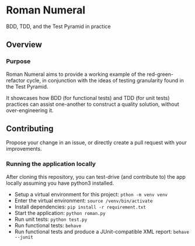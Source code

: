 # Roman Numeral

BDD, TDD, and the Test Pyramid in practice

## Overview

### Purpose

Roman Numeral aims to provide a working example of the red-green-refactor cycle, in conjunction with the ideas of testing granularity found in the Test Pyramid.

It showcases how BDD (for functional tests) and TDD (for unit tests) practices can assist one-another to construct a quality solution, without over-engineering it.

## Contributing

Propose your change in an issue, or directly create a pull request with your improvements.

### Running the application locally

After cloning this repository, you can test-drive (and contribute to) the app locally assuming you have python3 installed.

* Setup a virtual environment for this project: `pthon -m venv venv`
* Enter the virtual environment: `source /venv/bin/activate`
* Install dependencies: `pip install -r requirement.txt`
* Start the application: `python roman.py`
* Run unit tests: `python test.py`
* Run functional tests: `behave` 
* Run functional tests and produce a JUnit-compatible XML report: `behave --junit`
